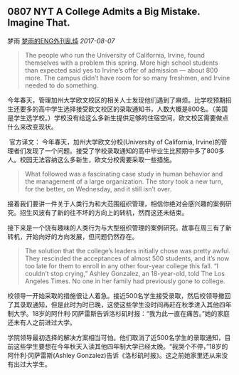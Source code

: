 ## 0807 NYT A College Admits a Big Mistake. Imagine That.

梦雨 [梦雨的ENG外刊乱炖](javascript:void(0);) *2017-08-07*

> The people who run the University of California, Irvine, found themselves with a problem this spring. More high school students than expected said yes to Irvine’s offer of admission — about 800 more. The campus didn’t have room for so many freshmen, and Irvine needed to do something.

今年春天，管理加州大学欧文校区的相关人士发现他们遇到了麻烦。比学校预期招生还要多的高中学生选择接受欧文校区的录取通知书，人数大概是800名。（美国是学生选学校。）学校没有给这么多新生提供足够的住宿空间，欧文校区需要做点什么来改变现状。

​    官方译文： 今年春天，加州大学欧文分校(University of California, Irvine)的管理者们发现了一个问题。接受了学校录取通知的高中毕业生比预期中多了800多人。校园无法容纳这么多新生，欧文分校需要采取一些措施。

> What followed was a fascinating case study in human behavior and the management of a large organization. The story took a new turn, for the better, on Wednesday, and it still isn’t over.

接着我们要讲一件关于人类行为和大范围组织管理，相信你绝对会感兴趣的案例研究。招生风波有了新的往不坏的方向上的转机，然而这还未结束。

接下来是一个饶有趣味的人类行为与大型组织管理的案例研究。故事在周三有了新转机，开始向好的方向发展，但问题仍然存在。



> The solution that the college’s leaders initially chose was pretty awful. They rescinded the acceptances of almost 500 students, and it’s now too late for them to enroll in any other four-year college this fall. “I couldn’t stop crying,” Ashley Gonzalez, an 18-year-old, told The Los Angeles Times. No one in her family had previously gone to college.

校领导一开始采取的措施很让人着急。接近500名学生接受录取，然后校领导撤回了其录取通知，但是此时为时已晚，这使这些学生没时间再赶在秋季进入其他四年制大学。18岁的阿什利·冈萨雷斯告诉洛杉矶时报：“我为此一直在痛苦。”她的家庭还未有人之前进过大学。

学院领导最初选择的解决方案相当可怕。他们取消了近500名学生的录取通知，目前这些学生要想在今年秋天入读其他四年制大学已经太晚。“我哭个不停，”18岁的阿什利·冈萨雷斯(Ashley Gonzalez)告诉《洛杉矶时报》。这之前她家里还从来没有出过大学生。







